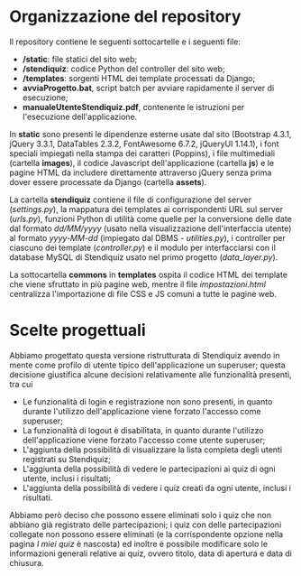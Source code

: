 # Organizzazione del repository

Il repository contiene le seguenti sottocartelle e i seguenti file:

- **/static**: file statici del sito web;
- **/stendiquiz**: codice Python del controller del sito web;
- **/templates**: sorgenti HTML dei template processati da Django;
- **avviaProgetto.bat**, script batch per avviare rapidamente il server di esecuzione;
- **manualeUtenteStendiquiz.pdf**, contenente le istruzioni per l'esecuzione dell'applicazione.

In **static** sono presenti le dipendenze esterne usate dal sito (Bootstrap 4.3.1, jQuery 3.3.1, DataTables 2.3.2, FontAwesome 6.7.2, jQueryUI 1.14.1), i font speciali impiegati nella stampa dei caratteri (Poppins), i file multimediali (cartella **images**), il codice Javascript dell'applicazione (cartella **js**) e le pagine HTML da includere direttamente attraverso jQuery senza prima dover essere processate da Django (cartella **assets**). 

La cartella **stendiquiz** contiene il file di configurazione del server (_settings.py_), la mappatura dei templates ai corrispondenti URL sul server (_urls.py_), funzioni Python di utilità come quelle per la conversione delle date dal formato _dd/MM/yyyy_ (usato nella visualizzazione dell'interfaccia utente) al formato _yyyy-MM-dd_ (impiegato dal DBMS - _utilities.py_), i controller per ciascuno dei template (_controller.py_) e il modulo per interfacciarsi con il database MySQL di Stendiquiz usato nel primo progetto (_data_layer.py_). 

La sottocartella **commons** in **templates** ospita il codice HTML dei template che viene sfruttato in più pagine web, mentre il file _impostazioni.html_ centralizza l'importazione di file CSS e JS comuni a tutte le pagine web.

# Scelte progettuali

Abbiamo progettato questa versione ristrutturata di Stendiquiz avendo in mente come profilo di utente tipico dell'applicazione un superuser; questa decisione giustifica alcune decisioni relativamente alle funzionalità presenti, tra cui
- Le funzionalità di login e registrazione non sono presenti, in quanto durante l'utilizzo dell'applicazione viene forzato l'accesso come superuser;
- La funzionalità di logout è disabilitata, in quanto durante l'utilizzo dell'applicazione viene forzato l'accesso come utente superuser;
- L'aggiunta della possibilità di visualizzare la lista completa degli utenti registrati su Stendiquiz;
- L'aggiunta della possibilità di vedere le partecipazioni ai quiz di ogni utente, inclusi i risultati;
- L'aggiunta della possibilità di vedere i quiz creati da ogni utente, inclusi i risultati.

Abbiamo però deciso che possono essere eliminati solo i quiz che non abbiano già registrato delle partecipazioni; i quiz con delle partecipazioni collegate non possono essere eliminati (e la corrispondente opzione nella pagina _I miei quiz_ è nascosta) ed inoltre è possibile modificare solo le informazioni generali relative ai quiz, ovvero titolo, data di apertura e data di chiusura.
